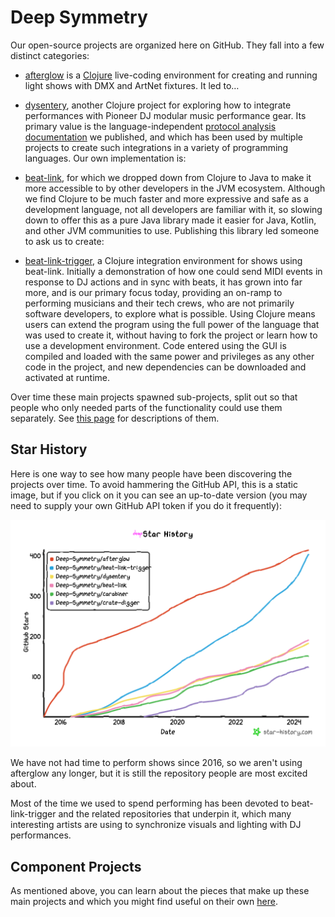 # Deep Symmetry

Our open-source projects are organized here on GitHub. They fall into
a few distinct categories:

* [afterglow](https://github.com/Deep-Symmetry/afterglow) is a
  [Clojure](https://clojure.org) live-coding environment for creating
  and running light shows with DMX and ArtNet fixtures. It led to…

* [dysentery](https://github.com/Deep-Symmetry/dysentery), another
  Clojure project for exploring how to integrate performances with
  Pioneer DJ modular music performance gear. Its primary value is the
  language-independent [protocol analysis
  documentation](https://djl-analysis.deepsymmetry.org/) we published,
  and which has been used by multiple projects to create such
  integrations in a variety of programming languages. Our own
  implementation is:

* [beat-link](https://github.com/Deep-Symmetry/beat-link), for which
  we dropped down from Clojure to Java to make it more accessible to
  by other developers in the JVM ecosystem. Although we find Clojure
  to be much faster and more expressive and safe as a development
  language, not all developers are familiar with it, so slowing down
  to offer this as a pure Java library made it easier for Java,
  Kotlin, and other JVM communities to use. Publishing this library
  led someone to ask us to create:

* [beat-link-trigger](https://github.com/Deep-Symmetry/beat-link-trigger),
  a Clojure integration environment for shows using beat-link.
  Initially a demonstration of how one could send MIDI events in
  response to DJ actions and in sync with beats, it has grown into far
  more, and is our primary focus today, providing an on-ramp to
  performing musicians and their tech crews, who are not primarily
  software developers, to explore what is possible. Using Clojure
  means users can extend the program using the full power of the
  language that was used to create it, without having to fork the
  project or learn how to use a development environment. Code entered
  using the GUI is compiled and loaded with the same power and
  privileges as any other code in the project, and new dependencies
  can be downloaded and activated at runtime.

Over time these main projects spawned sub-projects, split out so that
people who only needed parts of the functionality could use them
separately. See [this page](profile/subprojects.md)
for descriptions of them.

## Star History

Here is one way to see how many people have been discovering the
projects over time. To avoid hammering the GitHub API, this is a
static image, but if you click on it you can see an up-to-date version
(you may need to supply your own GitHub API token if you do it
frequently):

[![Star History Chart](images/star-history.png)](https://star-history.com/#Deep-Symmetry/afterglow&Deep-Symmetry/beat-link-trigger&Deep-Symmetry/dysentery&Deep-Symmetry/beat-link&Deep-Symmetry/carabiner&Deep-Symmetry/crate-digger&Date)

We have not had time to perform shows since 2016, so we aren't using
afterglow any longer, but it is still the repository people are most
excited about.

Most of the time we used to spend performing has been devoted to
beat-link-trigger and the related repositories that underpin it, which
many interesting artists are using to synchronize visuals and lighting
with DJ performances.

## Component Projects

As mentioned above, you can learn about the pieces that make up these
main projects and which you might find useful on their own
[here](profile/subprojects.md).
